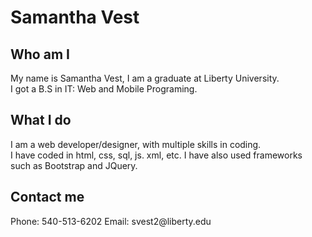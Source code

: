 <!DOCTYPE html>
  <html>
  <title>Hi Everyone</title>
  <body>
    <h1>Samantha Vest</h1>
     <h2>Who am I</h2>
      <p>
        My name is Samantha Vest, I am a graduate at Liberty University.<br>
        I got a B.S in IT: Web and Mobile Programing.
     </p> 
    <h2>What I do</h2>
      <p>
        I am a web developer/designer, with multiple skills in coding.<br>
        I have coded in html, css, sql, js. xml, etc. I have also used frameworks<br>
        such as Bootstrap and JQuery.
      </p>
    <h2>Contact me</h2>
      Phone: 540-513-6202
      Email: svest2@liberty.edu
  </body>
  </html>

